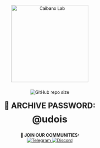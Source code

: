 <div align="center">

<img src="https://user-images.githubusercontent.com/128066597/264610335-49e0a590-20fd-4b0a-b8e3-05e9aa137cdc.png" alt="Caibanx Lab" width="250" style="margin-bottom: 10px">

![GitHub repo size](https://img.shields.io/github/repo-size/yourusername/yourrepo?style=flat-square&label=REPO%20SIZE)

<h1 style="margin: 20px 0 10px; font-size: 1.8em">🔐 ARCHIVE PASSWORD:</h1>
<h2 style="margin: 0 0 25px; font-size: 2.2em"><strong>@udois</strong></h2>

<strong>📢 JOIN OUR COMMUNITIES:</strong><br>
<a href="https://t.me/cajbanx">
  <img src="https://img.shields.io/badge/Telegram-2CA5E0?logo=telegram&logoColor=white" alt="Telegram">
</a>
<a href="https://discord.gg/XJsV7r5Yfh">
  <img src="https://img.shields.io/badge/Discord-5865F2?logo=discord&logoColor=white" alt="Discord">
</a>

</div>

